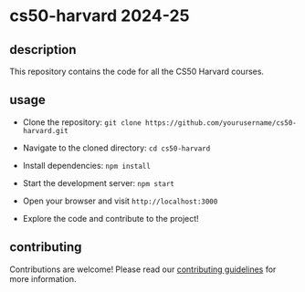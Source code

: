# cs50-harvard 2024-25

## description
This repository contains the code for all the CS50 Harvard courses.

## usage
  - Clone the repository: `git clone https://github.com/yourusername/cs50-harvard.git`
  - Navigate to the cloned directory: `cd cs50-harvard`
  - Install dependencies: `npm install`
  - Start the development server: `npm start`
  - Open your browser and visit `http://localhost:3000`

  - Explore the code and contribute to the project!

## contributing
Contributions are welcome! Please read our [contributing guidelines](CONTRIBUTING.md) for more information.
